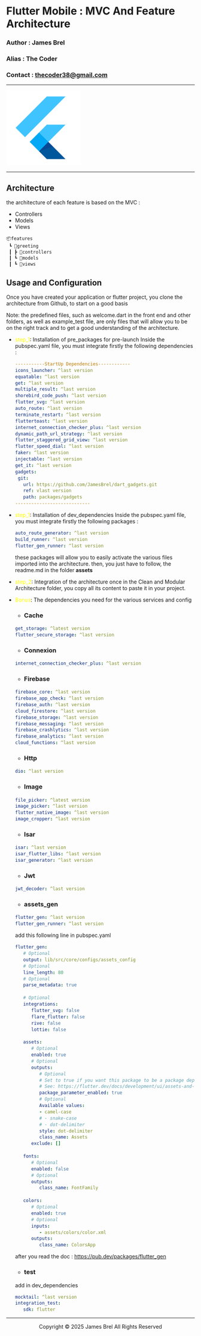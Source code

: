 # Flutter Mobile : MVC And Feature Architecture

### Author : James Brel

### Alias : The Coder

### Contact : thecoder38@gmail.com
---

<img src="img/flutter.png" alt="logo" width="200" height="200">

---
## Architecture 
   the architecture of each feature is based on the MVC :
   - Controllers
   - Models
   - Views

```
📦features
 ┗ 📂greeting
 ┃ ┣ 📂controllers
 ┃ ┗ 📂models
 ┃ ┗ 📂views
```

## Usage and Configuration

Once you have created your application or flutter project, you clone the architecture from Github, to start on a good basis

Note: 
the predefined files, such as welcome.dart in the front end and other folders, as well as example_test file, are only files that will allow you to be on the right track and to get a good understanding of the architecture.

 - <span style="color:yellow">step_1</span>: Installation of pre_packages for pre-launch
    Inside the pubspec.yaml file, you must integrate firstly the following dependencies : 

   ```yaml
   -----------StartUp Dependencies------------
   icons_launcher: ^last version
   equatable: ^last version
   get: ^last version
   multiple_result: ^last version
   shorebird_code_push: ^last version
   flutter_svg: ^last version
   auto_route: ^last version
   terminate_restart: ^last version
   fluttertoast: ^last version
   internet_connection_checker_plus: ^last version
   dynamic_path_url_strategy: ^last version
   flutter_staggered_grid_view: ^last version
   flutter_speed_dial: ^last version
   faker: ^last version
   injectable: ^last version
   get_it: ^last version
   gadgets:
    git:
      url: https://github.com/JamesBrel/dart_gadgets.git
      ref: vlast version
      path: packages/gadgets
   ----------------------------
   ```
 - <span style="color:yellow">step_1</span>: Installation of dev_dependencies
    Inside the pubspec.yaml file, you must integrate firstly the following packages :

   ```yaml
   auto_route_generator: ^last version
   build_runner: ^last version
   flutter_gen_runner: ^last version
   ```
    these packages will allow you to easily activate the various files imported into the architecture.
    then, you just have to follow, the readme.md in the folder **assets**

- <span style="color:yellow">step_2</span>: Integration of the architecture
   once in the Clean and Modular Architecture folder, you copy all its content to paste it in your project.

- <span style="color:yellow">Bonus</span>: The dependencies you need for the various services and config

   - ### Cache
   ```yaml
   get_storage: ^latest version
   flutter_secure_storage: ^last version
   ```
   - ### Connexion
   ```yaml
   internet_connection_checker_plus: ^last version
   ```
   - ### Firebase
   ```yaml
   firebase_core: ^last version
   firebase_app_check: ^last version
   firebase_auth: ^last version
   cloud_firestore: ^last version
   firebase_storage: ^last version
   firebase_messaging: ^last version
   firebase_crashlytics: ^last version
   firebase_analytics: ^last version
   cloud_functions: ^last version
   ```
   - ### Http
   ```yaml
   dio: ^last version
   ```
   - ### Image
   ```yaml
   file_picker: ^latest version
   image_picker: ^last version
   flutter_native_image: ^last version
   image_cropper: ^last version
   ```
   - ### Isar
   ```yaml
   isar: ^last version 
   isar_flutter_libs: ^last version
   isar_generator: ^last version
   ```
   - ### Jwt
   ```yaml
   jwt_decoder: ^last version
   ```
   - ### assets_gen
   ```yaml
   flutter_gen: ^last version
   flutter_gen_runner: ^last version
   ```
   add this following line in 
   pubspec.yaml
   ```yaml
   flutter_gen:
      # Optional
      output: lib/src/core/configs/assets_config
      # Optional
      line_length: 80
      # Optional
      parse_metadata: true

      # Optional
      integrations:
         flutter_svg: false
         flare_flutter: false
         rive: false
         lottie: false

      assets:
         # Optional
         enabled: true
         # Optional
         outputs:
            # Optional
            # Set to true if you want this package to be a package dependency
            # See: https://flutter.dev/docs/development/ui/assets-and-images#from-packages
            package_parameter_enabled: true
            # Optional
            Available values:
            - camel-case
            # - snake-case
            # - dot-delimiter
            style: dot-delimiter
            class_name: Assets
         exclude: []

      fonts:
         # Optional
         enabled: false
         # Optional
         outputs:
            class_name: FontFamily

      colors:
         # Optional
         enabled: true
         # Optional
         inputs:
            - assets/colors/color.xml
         outputs:
            class_name: ColorsApp
   ```
   after you read the doc : https://pub.dev/packages/flutter_gen

   - ### test
   add in dev_dependencies
   ```yaml
   mocktail: ^last version
   integration_test:
      sdk: flutter
   ```

---
<p style="text-align: center"> Copyright &copy; 2025 James Brel All Rights Reserved</p>      